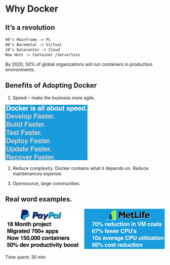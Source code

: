 # Why Docker

## It’s a revolution

    90’s Mainframe -> PC
    00’s Baremetal -> Virtual
    10’s Datacenter -> Cloud
    Now Host -> Container /Serverless

By 2020, 50% of global organizations will run containers in production environments.

## Benefits of Adopting Docker

1.	Speed-- make the business more agile.

![Image](images/10.png)

2.	Reduce complexity.
Docker contains what it depends on.
Reduce maintenances expense.

3.	Opensource, large communities

## Real word examples.

![Image](images/11.png)



Time spent: 30 min
